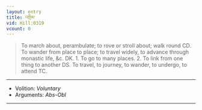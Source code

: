 ```yaml
---
layout: entry
title: འགྲིམ་
vid: Hill:0319
vcount: 0
---
```

> To march about, perambulate; to rove or stroll about; walk round CD\. To wander from place to place; to travel widely, to advance through monastic life, &c\. DK\. 1\. To go to many places\. 2\. To link from one thing to another DS\. To travel, to journey, to wander, to undergo, to attend TC\.

---
* Volition: _Voluntary_
* Arguments: _Abs-Obl_

---

